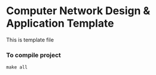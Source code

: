 # Computer Network Design & Application Template 
This is template file

### To compile project
`make all`


